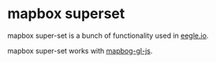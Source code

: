 # mapbox superset

mapbox super-set is a bunch of functionality used in [eegle.io](https://www.eegle.io).

mapbox super-set works with [mapbog-gl-js](https://www.mapbox.com/mapbox-gl-js/api/).
